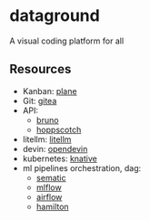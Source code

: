 # dataground
A visual coding platform for all

## Resources
- Kanban: [plane](https://plane.so/)
- Git: [gitea](https://about.gitea.com)
- API:
  - [bruno](https://github.com/usebruno/bruno)
  - [hoppscotch](https://github.com/hoppscotch/hoppscotch)
- litellm: [litellm](https://github.com/BerriAI/litellm)
- devin: [opendevin](https://github.com/OpenDevin/OpenDevin)
- kubernetes: [knative](https://knative.dev/docs)
- ml pipelines orchestration, dag:
  - [sematic](https://www.sematic.dev)
  - [mlflow](https://mlflow.org)
  - [airflow](https://airflow.apache.org)
  - [hamilton](https://github.com/dagworks-inc/hamilton)
